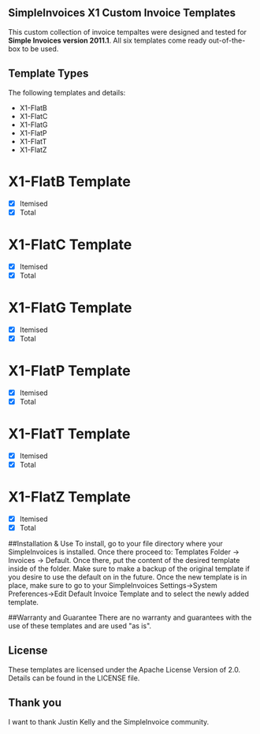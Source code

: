## SimpleInvoices X1 Custom Invoice Templates

This custom collection of invoice tempaltes were designed and tested for **Simple Invoices version 2011.1**. All six templates come ready out-of-the-box to be used.

## Template Types

 The following templates and details:
* X1-FlatB
* X1-FlatC
* X1-FlatG
* X1-FlatP
* X1-FlatT
* X1-FlatZ

 # **X1-FlatB Template**
 * [X] Itemised
 * [X] Total
 
 # **X1-FlatC Template**
 * [X] Itemised
 * [X] Total
 
 # **X1-FlatG Template**
 * [X] Itemised
 * [X] Total
 
 # **X1-FlatP Template**
 * [X] Itemised
 * [X] Total
 
 # **X1-FlatT Template**
 * [X] Itemised
 * [X] Total
 
 # **X1-FlatZ Template**
 * [X] Itemised
 * [X] Total
 
 ##Installation & Use
 To install, go to your file directory where your SimpleInvoices is installed. Once there proceed to:
 Templates Folder -> Invoices -> Default. Once there, put the content of the desired template inside 
 of the folder. Make sure to make a backup of the original template if you desire to use the default on in the future. Once
 the new template is in place, make sure to go to your SimpleInvoices Settings->System Preferences->Edit Default Invoice Template and
 to select the newly added template.
 
 ##Warranty and Guarantee
 There are no warranty and guarantees with the use of these templates and are used "as is". 
 
 ## License
 These templates are licensed under the Apache License Version of 2.0. Details can be found in the LICENSE file.
 
 ## Thank you
 I want to thank Justin Kelly and the SimpleInvoice community.